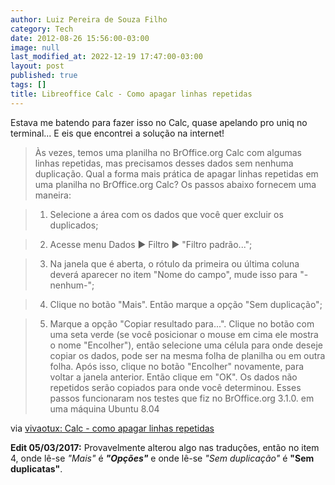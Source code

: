 ```yaml
---
author: Luiz Pereira de Souza Filho
category: Tech
date: 2012-08-26 15:56:00-03:00
image: null
last_modified_at: 2022-12-19 17:47:00-03:00
layout: post
published: true
tags: []
title: Libreoffice Calc - Como apagar linhas repetidas
---
```


Estava me batendo para fazer isso no Calc, quase apelando pro uniq no terminal... E eis que encontrei a solução na internet!

> Às vezes, temos uma planilha no BrOffice.org Calc com algumas linhas repetidas, mas precisamos desses dados sem nenhuma duplicação. Qual a forma mais prática de apagar linhas repetidas em uma planilha no BrOffice.org Calc? Os passos abaixo fornecem uma maneira:

>

>   1. Selecione a área com os dados que você quer excluir os duplicados;

>   2. Acesse menu Dados ▶ Filtro ▶ "Filtro padrão...";

>   3. Na janela que é aberta, o rótulo da primeira ou última coluna deverá aparecer no item "Nome do campo", mude isso para "-nenhum-";

>   4. Clique no botão "Mais". Então marque a opção "Sem duplicação";

>   5. Marque a opção "Copiar resultado para...". Clique no botão com uma seta verde (se você posicionar o mouse em cima ele mostra o nome "Encolher"), então selecione uma célula para onde deseje copiar os dados, pode ser na mesma folha de planilha ou em outra folha. Após isso, clique no botão "Encolher" novamente, para voltar a janela anterior. Então clique em "OK". Os dados não repetidos serão copiados para onde você determinou. Esses passos funcionaram nos testes que fiz no BrOffice.org 3.1.0. em uma máquina Ubuntu 8.04

via [vivaotux: Calc - como apagar linhas repetidas](http://vivaotux.blogspot.com.br/2010/04/calc-como-apagar-linhas-repetidas.html)

**Edit 05/03/2017:** Provavelmente alterou algo nas traduções, então no item 4, onde lê-se _"Mais"_ é _**"Opções"**_ e onde lê-se _"Sem duplicação"_ é **"Sem duplicatas"**.
